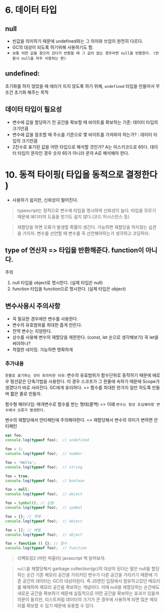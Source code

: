 # 6. 데이터 타입
## null
- 빈값을 의미하기 때문에 undefined와는 그 의미와 쓰임이 완전히 다르다.
- GC의 대상이 되도록 하기위해 사용하기도 함.
- `보통 어떤 값을 찾으러 갔다가 반환할 때 그 값이 없는 경우라면 null을 반환한다. (반환시 null을 자주 사용하는 편)`

## undefined:
초기화를 하지 않았을 때 에러가 뜨지 않도록 하기 위해, `undefined` 타입을 만들어서 무조건 초기화 해주는 목적

## 데이터 타입이 필요성
- 변수에 값을 할당하기 전 공간을 확보할 때 바이트를 확보하는 기준: 데이터 타입의 크기만큼
- 변수에 값을 참조할 때 주소를 기준으로 몇 바이트를 가져와야 하는가? : 데이터 타입의 크기만큼
- 2진수로 표기된 값을 어떤 타입으로 해석할 것인가? A는 아스키코드로 65다. 데이터 타입이 문자인 경우 숫자 65가 아니라 문자 A로 해석해야 한다.


# 10. 동적 타이핑( 타입을 동적으로 결정한다 )
- 사용하기 쉽지만, 신뢰성이 떨어진다.

> typescript는 정적으로 변수에 타입을 명시하여 신뢰성이 높다.
> 타입을 모르기 때문에 에디터의 도움을 받기도 쉽지 않다.(코드 어시스턴스 등)

> 재할당을 하면 오류가 발생할 확률이 생긴다. 가능하면 재할당을 하지않는 습관을 가지자.
> 변수를 선언할 때 변수를 꼭 선언해야하는가 생각하고 코딩하라.

## type of 연산자 => 타입을 반환해준다. function이 아니다.
주의
1. null 타입을 object로 명시한다. (실제 타입은 null)
2. function 타입을 function으로 명시한다. (실제 타입은 object)

## **변수사용시 주의사항**

- 꼭 필요한 경우에만 변수를 사용한다.
- 변수의 유효범위를 최대한 좁게 만든다.
- 전역 변수는 지양한다.
- 상수를 사용해 변수의 재할당을 제한한다. (const, let 순으로 생각해보기) 꼭 let을 써야하나?
- 적절한 네이밍. 가능하면 명확하게



### 추가내용
`한줄로 표기하는 것이 유의미한 이유`: 변수의 유효범위가 함수단위로 동작하기 때문에 에로우 펑션같은 단축기법을 사용한다. 이 경우 스코프가 그 한줄에 속하기 때문에 Scope가 생겼다가 바로 사라진다. GC에게 유리하다. => 함수를 최대한 한가지 일만 하도록 만들며 짧은 줄로 만들자.

함수형 패러다임: 매개변수로 함수를 받는 형태(콜백) => 이떄 `변수는 항상 조심해야함 변수에서 오류가 발생한다.`

변수의 재할당에서 안티패턴에 주의해야한다. => 재할당해서 변수의 의미가 변하면 안티패턴

```js
var foo;
console.log(typeof foo);  // undefined

foo = 3;
console.log(typeof foo);  // number

foo = 'Hello';
console.log(typeof foo);  // string

foo = true;
console.log(typeof foo);  // boolean

foo = null;
console.log(typeof foo);  // object

foo = Symbol(); // 심벌
console.log(typeof foo);  // symbol

foo = {}; // 객체
console.log(typeof foo);  // object

foo = []; // 배열
console.log(typeof foo);  // object

foo = function () {}; // 함수
console.log(typeof foo);  // function
```

> 리펙토링2 (마틴 파울러) javascript 책 읽어보자.

> `null`을 재할당해서 garbage collection(gc)의 대상이 된다는 말은
> null을 할당하는 순간 기존 메모리 공간을 가리키던 변수가 다른 공간을 가리키기 때문에 기존 공간의 데이터는 GC의 대상이된다. 즉 JS엔진 입장에서 점유하고있던 메모리를 해제하여 메모리 공간을 확보하는 개념이다.
> 이때 null을 재할당하는 순간에도 새로운 공간을 확보하기 때문에 실질적으로 어떤 공간을 확보하는 효과가 있을까 의문이 들지만, 리스트처럼 데이터의 크기가 큰 경우에 사용하게 되면 많은 메모리를 확보할 수 있기 때문에 유용할 수 있다.